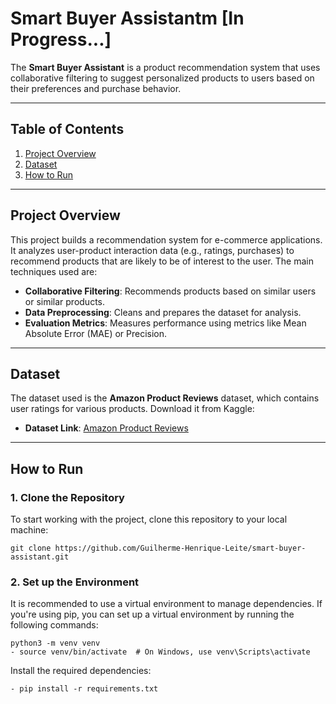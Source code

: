 # Smart Buyer Assistantm [In Progress...]

The **Smart Buyer Assistant** is a product recommendation system that uses collaborative filtering to suggest personalized products to users based on their preferences and purchase behavior.

---

## Table of Contents
1. [Project Overview](#project-overview)
2. [Dataset](#dataset)
3. [How to Run](#how-to-run)
---

## Project Overview

This project builds a recommendation system for e-commerce applications. It analyzes user-product interaction data (e.g., ratings, purchases) to recommend products that are likely to be of interest to the user. The main techniques used are:

- **Collaborative Filtering**: Recommends products based on similar users or similar products.
- **Data Preprocessing**: Cleans and prepares the dataset for analysis.
- **Evaluation Metrics**: Measures performance using metrics like Mean Absolute Error (MAE) or Precision.

---

## Dataset

The dataset used is the **Amazon Product Reviews** dataset, which contains user ratings for various products. Download it from Kaggle:

- **Dataset Link**: [Amazon Product Reviews](https://www.kaggle.com/datasets/skillsmuggler/amazon-ratings)

---

## How to Run

### 1. Clone the Repository

To start working with the project, clone this repository to your local machine:

```
git clone https://github.com/Guilherme-Henrique-Leite/smart-buyer-assistant.git
```

### 2. Set up the Environment
It is recommended to use a virtual environment to manage dependencies. If you're using pip, you can set up a virtual environment by running the following commands:
  ```
  python3 -m venv venv
  - source venv/bin/activate  # On Windows, use venv\Scripts\activate
  ```

Install the required dependencies:
  ```
  - pip install -r requirements.txt
  ```
